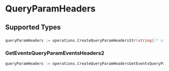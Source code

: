 # QueryParamHeaders


## Supported Types

### 

```go
queryParamHeaders := operations.CreateQueryParamHeadersStr(string{/* values here */})
```

### GetEventsQueryParamEventsHeaders2

```go
queryParamHeaders := operations.CreateQueryParamHeadersGetEventsQueryParamEventsHeaders2(operations.GetEventsQueryParamEventsHeaders2{/* values here */})
```

